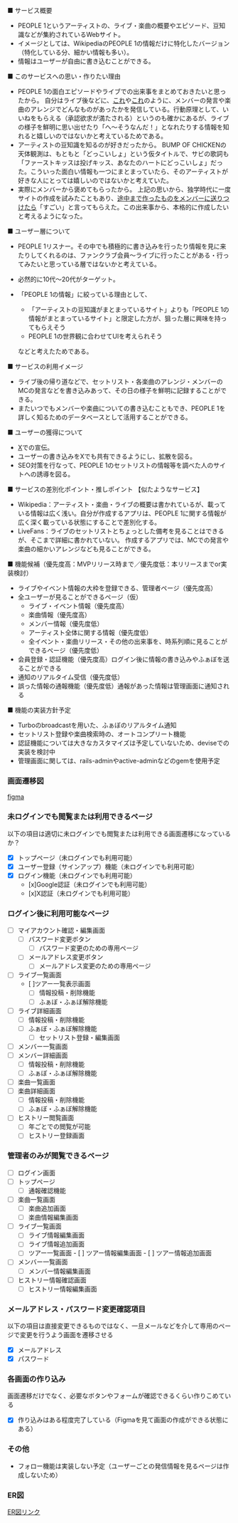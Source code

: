 ■ サービス概要
* PEOPLE 1というアーティストの、ライブ・楽曲の概要やエピソード、豆知識などが集約されているWebサイト。
* イメージとしては、WikipediaのPEOPLE 1の情報だけに特化したバージョン（特化している分、細かい情報も多い）。
* 情報はユーザーが自由に書き込むことができる。

■ このサービスへの思い・作りたい理由
* PEOPLE 1の面白エピソードやライブでの出来事をまとめておきたいと思ったから。
  自分はライブ後などに、[これ](https://x.com/ohkyoku/status/1748352890643910739)や[これ](https://x.com/ohkyoku/status/1840745301424148742)のように、メンバーの発言や楽曲のアレンジでどんなものがあったかを発信している。行動原理として、いいねをもらえる（承認欲求が満たされる）というのも確かにあるが、ライブの様子を鮮明に思い出せたり「へ〜そうなんだ！」となれたりする情報を知れると嬉しいのではないかと考えているためである。
* アーティストの豆知識を知るのが好きだったから。
  BUMP OF CHICKENの天体観測は、もともと「どっこいしょ」という仮タイトルで、サビの歌詞も「ファーストキッスは投げキッス、あなたのハートにどっこいしょ」だった。こういった面白い情報も一つにまとまっていたら、そのアーティストが好きな人にとっては嬉しいのではないかと考えていた。
* 実際にメンバーから褒めてもらったから。
  上記の思いから、独学時代に一度サイトの作成を試みたこともあり、[途中まで作ったものをメンバーに送りつけたら](https://x.com/thebadtenhours/status/1821501042254852116)「すごい」と言ってもらえた。この出来事から、本格的に作成したいと考えるようになった。

■ ユーザー層について
* PEOPLE 1リスナー。その中でも積極的に書き込みを行ったり情報を見に来たりしてくれるのは、ファンクラブ会員〜ライブに行ったことがある・行ってみたいと思っている層ではないかと考えている。
* 必然的に10代〜20代がターゲット。
* 「PEOPLE 1の情報」に絞っている理由として、
  * 「アーティストの豆知識がまとまっているサイト」よりも「PEOPLE 1の情報がまとまっているサイト」と限定した方が、狙った層に興味を持ってもらえそう
  * PEOPLE 1の世界観に合わせてUIを考えられそう
  
  などと考えたためである。

■ サービスの利用イメージ
* ライブ後の帰り道などで、セットリスト・各楽曲のアレンジ・メンバーのMCの発言などを書き込みあって、その日の様子を鮮明に記録することができる。
* またいつでもメンバーや楽曲についての書き込むこともでき、PEOPLE 1を詳しく知るためのデータベースとして活用することができる。

■ ユーザーの獲得について
* [X](https://x.com/ohkyoku)での宣伝。
* ユーザーの書き込みをXでも共有できるようにし、拡散を図る。
* SEO対策を行なって、PEOPLE 1のセットリストの情報等を調べた人のサイトへの誘導を図る。

■ サービスの差別化ポイント・推しポイント
【似たようなサービス】
* Wikipedia：アーティスト・楽曲・ライブの概要は書かれているが、載っている情報は広く浅い。自分が作成するアプリは、PEOPLE 1に関する情報が広く深く載っている状態にすることで差別化する。
* LiveFans：ライブのセットリストとちょっとした備考を見ることはできるが、そこまで詳細に書かれていない。 作成するアプリでは、MCでの発言や楽曲の細かいアレンジなども見ることができる。

■ 機能候補（優先度高：MVPリリース時まで／優先度低：本リリースまでor実装検討）
* ライブやイベント情報の大枠を登録できる、管理者ページ（優先度高）
* 全ユーザーが見ることができるページ（仮）
  * ライブ・イベント情報（優先度高）
  * 楽曲情報（優先度高）
  * メンバー情報（優先度低）
  * アーティスト全体に関する情報（優先度低）
  * 全イベント・楽曲リリース・その他の出来事を、時系列順に見ることができるページ（優先度低）
* 会員登録・認証機能（優先度高）ログイン後に情報の書き込みやふぁぼを送ることができる
* 通知のリアルタイム受信（優先度低）
* 誤った情報の通報機能（優先度低）通報があった情報は管理画面に通知される

■ 機能の実装方針予定
* Turboのbroadcastを用いた、ふぁぼのリアルタイム通知
* セットリスト登録や楽曲検索時の、オートコンプリート機能
* 認証機能については大きなカスタマイズは予定していないため、deviseでの実装を検討中
* 管理画面に関しては、rails-adminやactive-adminなどのgemを使用予定

### 画面遷移図
[figma](https://www.figma.com/design/K0FtLTSiqRkLuPRGvnRRqA/2024%2F10%2F04-%E5%8D%92%E6%A5%AD%E5%88%B6%E4%BD%9C-%E7%94%BB%E9%9D%A2%E9%81%B7%E7%A7%BB%E5%9B%B3?node-id=0-1&node-type=canvas&t=sIxg1Yhi8O6TWRcj-0)

### 未ログインでも閲覧または利用できるページ
以下の項目は適切に未ログインでも閲覧または利用できる画面遷移になっているか？
- [x] トップページ（未ログインでも利用可能）
- [x] ユーザー登録（サインアップ）機能（未ログインでも利用可能）
- [x] ログイン機能（未ログインでも利用可能）
	- [x]Google認証（未ログインでも利用可能）
	- [x]X認証（未ログインでも利用可能）

### ログイン後に利用可能なページ
- [ ] マイアカウント確認・編集画面
	- [ ] パスワード変更ボタン
		- [ ] パスワード変更のための専用ページ
	- [ ] メールアドレス変更ボタン
		- [ ] メールアドレス変更のための専用ページ
- [ ] ライブ一覧画面
	- [ ]ツアー一覧表示画面
		- [ ] 情報投稿・削除機能
		- [ ] ふぁぼ・ふぁぼ解除機能
- [ ] ライブ詳細画面
	- [ ] 情報投稿・削除機能
	- [ ] ふぁぼ・ふぁぼ解除機能
		- [ ] セットリスト登録・編集画面
- [ ] メンバー一覧画面
- [ ] メンバー詳細画面
	- [ ] 情報投稿・削除機能
	- [ ] ふぁぼ・ふぁぼ解除機能
- [ ] 楽曲一覧画面
- [ ] 楽曲詳細画面
	- [ ] 情報投稿・削除機能
	- [ ] ふぁぼ・ふぁぼ解除機能
- [ ] ヒストリー閲覧画面
	- [ ] 年ごとでの閲覧が可能
	- [ ] ヒストリー登録画面
	
### 管理者のみが閲覧できるページ
- [ ] ログイン画面
- [ ] トップページ
	- [ ] 通報確認機能
- [ ] 楽曲一覧画面
	- [ ] 楽曲追加画面
	- [ ] 楽曲情報編集画面
- [ ] ライブ一覧画面
	- [ ] ライブ情報編集画面
	- [ ] ライブ情報追加画面
	- [ ] ツアー一覧画面
			- [ ] ツアー情報編集画面
			- [ ] ツアー情報追加画面
- [ ] メンバー一覧画面
	- [ ] メンバー情報編集画面
- [ ] ヒストリー情報確認画面
	- [ ] ヒストリー情報編集画面

### メールアドレス・パスワード変更確認項目
以下の項目は直接変更できるものではなく、一旦メールなどを介して専用のページで変更を行うよう画面を遷移させる
- [x] メールアドレス
- [X] パスワード

### 各画面の作り込み
画面遷移だけでなく、必要なボタンやフォームが確認できるくらい作りこめている
- [x] 作り込みはある程度完了している（Figmaを見て画面の作成ができる状態にある）
	
### その他
* フォロー機能は実装しない予定（ユーザーごとの発信情報を見るページは作成しないため）

### ER図
[ER図リンク](https://drive.google.com/file/d/1CLNCKOWylP9r_RxP_1x9GjDxdiBAlNUH/view?usp=sharing)
